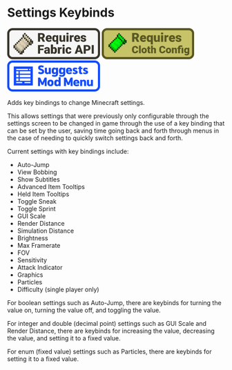 # Settings Keybinds

<a href="https://www.curseforge.com/minecraft/mc-mods/fabric-api"><img src="https://github.com/LilyRose2798/settingskeybinds/raw/1.18/banners/requires-fabric-api.png" alt="Requires Fabric API" height="72" /></a> <a href="https://www.curseforge.com/minecraft/mc-mods/cloth-config"><img src="https://github.com/LilyRose2798/settingskeybinds/raw/1.18/banners/requires-cloth-config.png" alt="Requires Cloth Config" height="72" /></a> <a href="https://www.curseforge.com/minecraft/mc-mods/modmenu"><img src="https://github.com/LilyRose2798/settingskeybinds/raw/1.18/banners/suggests-mod-menu.png" alt="Suggests Mod Menu" height="72" /></a>

Adds key bindings to change Minecraft settings.

This allows settings that were previously only configurable through the settings screen to be changed in game through the use of a key binding that can be set by the user, saving time going back and forth through menus in the case of needing to quickly switch settings back and forth.

Current settings with key bindings include:
- Auto-Jump
- View Bobbing
- Show Subtitles
- Advanced Item Tooltips
- Held Item Tooltips
- Toggle Sneak
- Toggle Sprint
- GUI Scale
- Render Distance
- Simulation Distance
- Brightness
- Max Framerate
- FOV
- Sensitivity
- Attack Indicator
- Graphics
- Particles
- Difficulty (single player only)

For boolean settings such as Auto-Jump, there are keybinds for turning the value on, turning the value off, and toggling the value.

For integer and double (decimal point) settings such as GUI Scale and Render Distance, there are keybinds for increasing the value, decreasing the value, and setting it to a fixed value.

For enum (fixed value) settings such as Particles, there are keybinds for setting it to a fixed value.
